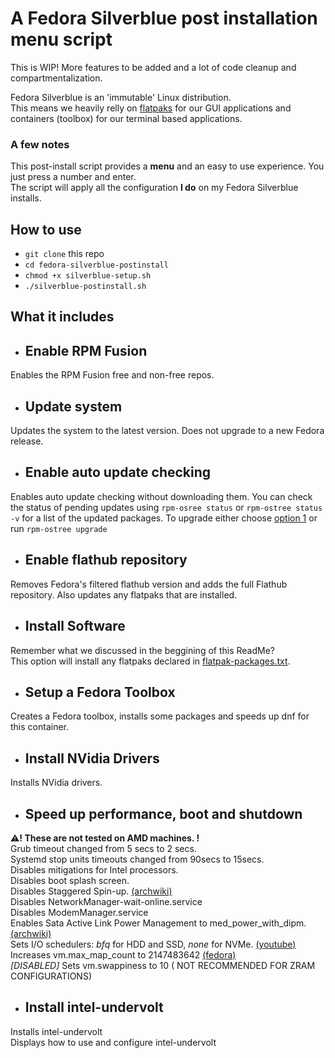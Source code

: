 # A Fedora Silverblue post installation **menu** script  
  
This is WIP! More features to be added and a lot of code cleanup and compartmentalization.  
  
Fedora Silverblue is an 'immutable' Linux distribution.  
This means we heavily relly on [flatpaks](https://www.flatpak.org/) for our GUI applications and containers (toolbox) for our terminal based applications.  

### A few notes
This post-install script provides a **menu** and an easy to use experience. You just press a number and enter.  
The script will apply all the configuration **I do** on my Fedora Silverblue installs.

## How to use
- `git clone` this repo  
- `cd fedora-silverblue-postinstall`  
- `chmod +x silverblue-setup.sh`  
- `./silverblue-postinstall.sh`
  
## What it includes
- ## Enable RPM Fusion
Enables the RPM Fusion free and non-free repos.

- ## Update system
Updates the system to the latest version. Does not upgrade to a new Fedora release.

- ## Enable auto update checking
Enables auto update checking without downloading them. You can check the status of pending updates using `rpm-osree status` or `rpm-ostree status -v` for a list of the updated packages. To upgrade either choose [option 1](#update-system) or run `rpm-ostree upgrade`

- ## Enable flathub repository
Removes Fedora's filtered flathub version and adds the full Flathub repository. Also updates any flatpaks that are installed.

- ## Install Software
Remember what we discussed in the beggining of this ReadMe?  
This option will install any flatpaks declared in [flatpak-packages.txt](./flatpak-packages.txt).

- ## Setup a Fedora Toolbox
Creates a Fedora toolbox, installs some packages and speeds up dnf for this container.

- ## Install NVidia Drivers
Installs NVidia drivers.  

- ## Speed up performance, boot and shutdown
:warning:**! These are not tested on AMD machines. !**  
Grub timeout changed from 5 secs to 2 secs.  
Systemd stop units timeouts changed from 90secs to 15secs.  
Disables mitigations for Intel processors.  
Disables boot splash screen.  
Disables Staggered Spin-up. [(archwiki)](https://wiki.archlinux.org/title/Improving_performance/Boot_process#Staggered_spin-up)  
Disables NetworkManager-wait-online.service  
Disables ModemManager.service  
Enables Sata Active Link Power Management to med_power_with_dipm. [(archwiki)](https://wiki.archlinux.org/title/Power_management#SATA_Active_Link_Power_Management)  
Sets I/O schedulers: *bfq* for HDD and SSD, *none* for NVMe. [(youtube)](https://youtu.be/1B3P3OziWlI)  
Increases vm.max_map_count to 2147483642 [(fedora)](https://fedoraproject.org/wiki/Changes/IncreaseVmMaxMapCount)  
*[DISABLED]* Sets vm.swappiness to 10 ( NOT RECOMMENDED FOR ZRAM CONFIGURATIONS) 

- ## Install intel-undervolt
Installs intel-undervolt  
Displays how to use and configure intel-undervolt

